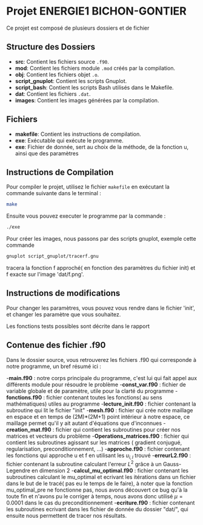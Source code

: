 # Projet ENERGIE1 BICHON-GONTIER

Ce projet est composé de plusieurs dossiers et de fichier

## Structure des Dossiers

   - **src**: Contient les fichiers source `.f90`.
   - **mod**: Contient les fichiers module `.mod` créés par la compilation.
   - **obj**: Contient les fichiers objet `.o`.
   - **script_gnuplot**: Contient les scripts Gnuplot.
   - **script_bash**: Contient les scripts Bash utilisés dans le Makefile.
   - **dat**: Contient les fichiers `.dat`.
   - **images**: Contient les images générées par la compilation.



## Fichiers

- **makefile**: Contient les instructions de compilation.
- **exe**: Exécutable qui exécute le programme.
- **exe**: Fichier de donnée, sert au choix de la méthode, de la fonction u, ainsi que des paramètres

## Instructions de Compilation

Pour compiler le projet, utilisez le fichier `makefile` en exécutant la commande suivante dans le terminal :

```bash
make
```
Ensuite vous pouvez executer le programme par la commande :
```bash
./exe
```
Pour créer les images, nous passons par des scripts gnuplot, exemple cette commande
```bash
gnuplot script_gnuplot/tracerf.gnu
```
tracera la fonction f approché( en fonction des paramètres du fichier init) et f exacte sur l'image 'dat/f.png'.

## Instructions de modifications

Pour changer les paramètres, vous pouvez vous rendre dans le fichier 'init', et changer les paramètre que vous souhaitez.

Les fonctions tests possibles sont décrite dans le rapport

## Contenue des fichier .f90

Dans le dossier source, vous retrouverez les fichiers .f90 qui corresponde à notre programme, un bref résumé ici :

-**main.f90** : notre corps principale du programme, c'est lui qui fait appel aux différents module pour résoudre le problème
-**const_var.f90** : fichier de variable globale et de paramètre, utile pour la clarté du programme
-**fonctions.f90** : fichier contenant toutes les fonctions( au sens mathématiques) utiles au programme
-**lecture_init.f90** : fichier contenant la subroutine qui lit le fichier "init"
-**mesh.f90** : fichier qui crée notre maillage en espace et en temps  de (2M)*(2M+1) point intérieur à notre espace, ce maillage permet qu'il y ait autant d'équations que d'inconnues 
-**creation_mat.f90** : fichier qui contient les subroutines pour créer nos matrices et vecteurs du problème
-**Operations_matrices.f90** : fichier qui contient les subroutines agissant sur les matrices ( gradient conjugué, regularisation, preconditionnement, ...)
-**approche.f90** : fichier contenant les fonctions qui approche u et f en utilisant les $u_{i,l}$ trouvé
-**erreurL2.f90** : fichier contenant la subroutine calculant l'erreur $L^2$ grâce à un Gauss-Legendre en dimension 2
-**calcul_mu_optimal.f90** : fichier contenant les subroutines calculant le mu_optimal et ecrivant les itérations dans un fichier dans le but de le tracé( pas eu le temps de le faire), à noter que la fonction mu_optimal_pre ne fonctionne pas, nous avons découvert ce bug qu'à la toute fin et n'avons pu le corriger à temps, nous avons donc utilisé $\mu = 0.0001$ dans le cas du preconditionnement
-**ecriture.f90** : fichier contenant les subroutines ecrivant dans les fichier de donnée du dossier "dat/", qui ensuite nous permettent de tracer nos résultats.
